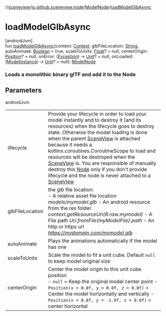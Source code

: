 //[sceneview](../../../index.md)/[io.github.sceneview.node](../index.md)/[ModelNode](index.md)/[loadModelGlbAsync](load-model-glb-async.md)

# loadModelGlbAsync

[androidJvm]\
fun [loadModelGlbAsync](load-model-glb-async.md)(context: [Context](https://developer.android.com/reference/kotlin/android/content/Context.html), glbFileLocation: [String](https://kotlinlang.org/api/latest/jvm/stdlib/kotlin/-string/index.html), autoAnimate: [Boolean](https://kotlinlang.org/api/latest/jvm/stdlib/kotlin/-boolean/index.html) = true, scaleToUnits: [Float](https://kotlinlang.org/api/latest/jvm/stdlib/kotlin/-float/index.html)? = null, centerOrigin: [Position](../../io.github.sceneview.math/index.md#945960193%2FClasslikes%2F-1571379623)? = null, onError: ([Exception](https://kotlinlang.org/api/latest/jvm/stdlib/kotlin/-exception/index.html)) -&gt; [Unit](https://kotlinlang.org/api/latest/jvm/stdlib/kotlin/-unit/index.html)? = null, onLoaded: ([ModelInstance](../../io.github.sceneview.model/index.md#1724271641%2FClasslikes%2F-1571379623)) -&gt; [Unit](https://kotlinlang.org/api/latest/jvm/stdlib/kotlin/-unit/index.html)? = null): [ModelNode](index.md)

###  Loads a monolithic binary glTF and add it to the Node

## Parameters

androidJvm

| | |
|---|---|
| lifecycle | Provide your lifecycle in order to load your model instantly and to destroy it (and its resources) when the lifecycle goes to destroy state. Otherwise the model loading is done when the parent [SceneView](../../io.github.sceneview/-scene-view/index.md) is attached because it needs a kotlinx.coroutines.CoroutineScope to load and resources will be destroyed when the [SceneView](../../io.github.sceneview/-scene-view/index.md) is. You are responsible of manually destroy this [Node](../-node/index.md) only if you don't provide lifecycle and the node is never attached to a [SceneView](../../io.github.sceneview/-scene-view/index.md) |
| glbFileLocation | the glb file location:<br>-     A relative asset file location *models/mymodel.glb* -     An android resource from the res folder *context.getResourceUri(R.raw.mymodel)* -     A File path *Uri.fromFile(myModelFile).path* -     An http or https url *https://mydomain.com/mymodel.glb* |
| autoAnimate | Plays the animations automatically if the model has one |
| scaleToUnits | Scale the model to fit a unit cube. Default `null` to keep model original size |
| centerOrigin | Center the model origin to this unit cube position<br>-     `null` = Keep the original model center point -     `Position(x = 0.0f, y = 0.0f, z = 0.0f)` = Center the model horizontally and vertically -     `Position(x = 0.0f, y = -1.0f, z = 0.0f)` = center horizontal | bottom aligned -     `Position(x = -1.0f, y = 1.0f, z = 0.0f)` = left | top aligned -     ... |

